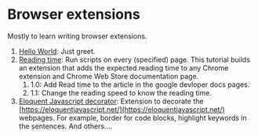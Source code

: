 # Browser extensions

Mostly to learn writing browser extensions.

1. [Hello World](./helloWorld/): Just greet.
2. [Reading time](./readingTime/): Run scripts on every (specified) page. This tutorial builds an extension that adds the expected reading time to any Chrome extension and Chrome Web Store documentation page.
    1. 1.0: Add Read time to the article in the google devloper docs pages. 
    2. 1.1: Change the reading speed to know the reading time.
3. [Eloquent Javascript decorator](./eloquentJSDecorator/): Extension to decorate the [https://eloquentjavascript.net/](https://eloquentjavascript.net/) webpages. For example, border for code blocks, highlight keywords in the sentences. And others....